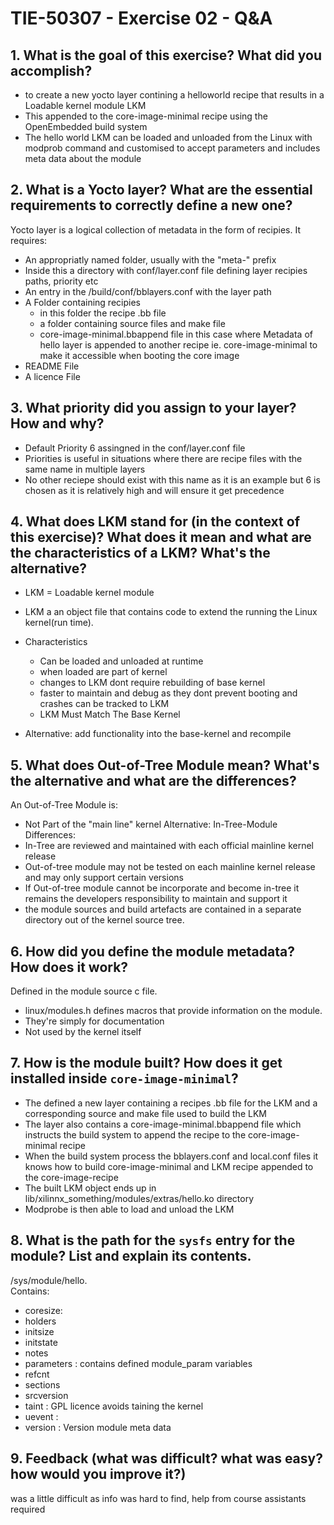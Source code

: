 # TIE-50307 - Exercise 02 - Q&A

## 1. What is the goal of this exercise? What did you accomplish?
- to create a new yocto layer contining a helloworld recipe that results in a Loadable kernel module LKM 
- This appended to the core-image-minimal recipe using the OpenEmbedded build system
- The hello world LKM can be loaded and unloaded from the Linux with modprob command and customised to accept parameters     and includes meta data about the module
## 2. What is a Yocto layer? What are the essential requirements to correctly define a new one?
Yocto layer is a logical collection of metadata in the form of recipies.
It requires:
- An appropriatly named folder, usually with the "meta-" prefix
- Inside this a directory with conf/layer.conf file defining layer recipies paths, priority etc
- An entry in the /build/conf/bblayers.conf with the layer path
- A Folder containing recipies
    - in this folder the recipe .bb file
    - a folder containing source files and make file
    - core-image-minimal.bbappend file in this case where Metadata of hello layer is appended to another recipe ie.              core-image-minimal to make it accessible when booting the core image
- README File
- A licence File

## 3. What priority did you assign to your layer? How and why?
- Default Priority 6 assingned in the conf/layer.conf file
- Priorities is useful in situations where there are recipe files with the same name in multiple layers
- No other reciepe should exist with this name as it is an example but 6 is chosen as it is relatively high and will         ensure it get precedence

## 4. What does LKM stand for (in the context of this exercise)? What does it mean and what are the characteristics of a LKM? What's the alternative?
- LKM = Loadable kernel module
- LKM a an object file that contains code to extend the running the Linux kernel(run time).
- Characteristics
    - Can be loaded and unloaded at runtime
    - when loaded are part of kernel
    - changes to LKM dont require rebuilding of base kernel
    - faster to maintain and debug as they dont prevent booting and crashes can be tracked to LKM
    - LKM Must Match The Base Kernel

- Alternative: add functionality into the base-kernel and recompile
 
## 5. What does Out-of-Tree Module mean? What's the alternative and what are the differences?
An Out-of-Tree Module is:
- Not Part of the "main line" kernel 
Alternative: In-Tree-Module
Differences: 
- In-Tree are reviewed and maintained with each official mainline kernel release
- Out-of-tree module may not be tested on each mainline kernel release and may only support certain versions
- If Out-of-tree module cannot be incorporate and become in-tree it remains the developers responsibility to maintain and    support it 
- the module sources and build artefacts are contained in a separate directory out of the kernel source tree.
## 6. How did you define the module metadata? How does it work?
Defined in the module source c file.  
- linux/modules.h defines macros that provide information on the module.  
- They're simply for documentation
- Not used by the kernel itself

## 7. How is the module built? How does it get installed inside `core-image-minimal`?
- The defined a new layer containing a recipes .bb file for the LKM and a corresponding source and make file used to build the LKM
- The layer also contains a  core-image-minimal.bbappend file which instructs the build system to append the recipe to the core-image-minimal recipe
- When the build system process the bblayers.conf and local.conf files it knows how to build core-image-minimal and LKM recipe appended to the core-image-recipe  
- The built LKM object ends up in lib/xilinnx_something/modules/extras/hello.ko directory
- Modprobe is then able to load and unload the LKM

## 8. What is the path for the `sysfs` entry for the module? List and explain its contents.
/sys/module/hello.  
Contains:
- coresize:
- holders
- initsize
- initstate
- notes
- parameters : contains defined module_param variables
- refcnt
- sections
- srcversion
- taint : GPL licence avoids taining the kernel
- uevent : 
- version : Version module meta data
## 9. Feedback (what was difficult? what was easy? how would you improve it?)
was a little difficult as info was hard to find,  help from course assistants required